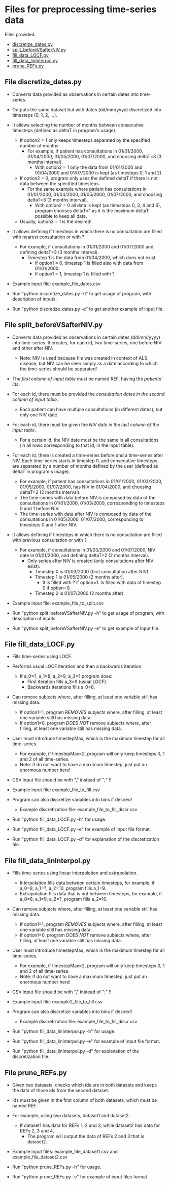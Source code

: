 # Files for preprocessing time-series data

Files provided:
  * [discretize_dates.py](#file-discretize_datespy)
  * [split_beforeVSafterNIV.py](#file-split_beforevsafternivpy)
  * [fill_data_LOCF.py](#file-fill_data_locfpy)
  * [fill_data_linInterpol.py](#file-fill_data_lininterpolpy)
  * [prune_REFs.py](#file-prune_refspy)

## File discretize_dates.py

* Converts data provided as observations in certain dates into time-series.

* Outputs the same dataset but with dates (dd/mm/yyyy) discretized into timesteps (0, 1, 2, ...).

* It allows selecting the number of months between consecutive timesteps (defined as deltaT in program's usage).
  * If option2 = 1 only keeps timesteps separated by the specified number of months
    * For example, if patient has consultations in 01/01/2000, 01/04/2000, 01/05/2000, 01/07/2000, and choosing deltaT=3 (3 months interval).
      * With option2 = 1 only the data from 01/01/2000 and 01/04/2000 and 01/07/2000 is kept (as timesteps 0, 1 and 2).
  * If option2 = 0, program only uses the defined deltaT if there is not data between the specified timesteps.
    * For the same example where patient has consultations in 01/01/2000, 01/04/2000, 01/05/2000, 01/07/2000, and choosing deltaT=3 (3 months interval).
      * With option2 = 0 all data is kept (as timesteps 0, 3, 4 and 6), program chooses deltaT=1 as it is the maximum deltaT possible to keep all data.
  * Usually, option2 = 1 is the desired!

* It allows defining if timesteps in which there is no consultation are filled with nearest consultation or with ?
  * For example, if consultations in 01/01/2000 and 01/07/2000 and defining deltaT=3 (3 months interval).
    * Timestep 1 is the data from 01/04/2000, which does not exist.
      * If option1 = 0, timestep 1 is filled also with data from 01/01/2000.
      * If option1 = 1, timestep 1 is filled with ?

* Example input file: example_file_dates.csv

* Run "python discretize_dates.py -h" to get usage of program, with description of inputs.

* Run "python discretize_dates.py -e" to get another example of input file.

## File split_beforeVSafterNIV.py

* Converts data provided as observations in certain dates (dd/mm/yyyy) into time-series. It creates, for each id, two time-series, one before NIV and other after NIV.
  * Note: NIV is used because file was created in context of ALS disease, but NIV can be seen simply as a date according to which the time-series should be separated!

* The *first column of input table* must be named REF, having the *patients' ids*.

* For each id, there must be provided the *consultation dates in the second column of input table*.
  * Each patient can have multiple consultations (in different dates), but only one NIV date.

* For each id, there must be given the *NIV date in the last column of the input table*.
  * For a certain id, the NIV date must be the same in all consultations (in all rows corresponding to that id, in the input table).

* For each id, there is created a time-series before and a time-series after NIV. Each time-series starts in timestep 0, and consecutive timesteps are separated by a number of months defined by the user (defined as deltaT in program's usage).
  * For example, if patient has consultations in 01/01/2000, 01/03/2000, 01/05/2000, 01/07/2000, has NIV in 01/04/2000, and choosing deltaT=2 (2 months interval).
  * The time-series with data before NIV is composed by data of the consultations in 01/01/2000, 01/03/2000, corresponding to timesteps 0 and 1 before NIV.
  * The time-series with data after NIV is composed by data of the consultations in 01/05/2000, 01/07/2000, corresponding to timesteps 0 and 1 after NIV.

* It allows defining if timesteps in which there is no consultation are filled with previous consultation or with ?
  * For example, if consultations in 01/03/2000 and 01/07/2000, NIV date in 01/01/2000, and defining deltaT=2 (2 months interval).
    * Only series after NIV is created (only consultations after NIV exist).
      * Timestep 0 is 01/03/2000 (first consultation after NIV).
      * Timestep 1 is 01/05/2000 (2 months after).
        * It is filled with ? if option=1. Is filled with data of timestep 0 if option=0.
      * Timestep 2 is 01/07/2000 (2 months after).

* Example input file: example_file_to_split.csv

* Run "python split_beforeVSafterNIV.py -h" to get usage of program, with description of inputs.

* Run "python split_beforeVSafterNIV.py -e" to get example of input file.


## File fill_data_LOCF.py

* Fills time-series using LOCF.

* Performs usual LOCF iteration and then a backwards iteration.
  * If a_0=?, a_1=8, a_2=9, a_3=? program does:
    * First iteration fills a_3=9 (usual LOCF).
    * Backwards iterations fills a_0=8.

* Can remove subjects where, after filling, at least one variable still has missing data.
  * If option1=1, program *REMOVES* subjects where, after filling, at least one variable still has missing data.
  * If option1=0, program *DOES NOT* remove subjects where, after filling, at least one variable still has missing data.

* User must introduce timestepMax, which is the maximum timestep for all time-series.
  * For example, if timestepMax=2, program will only keep timesteps 0, 1 and 2 of all time-series.
  * Note: if do not want to have a maximum timestep, just put an enormous number here!

* CSV input file should be with "," instead of ";" !!

* Example input file: example_file_to_fill.csv

* Program can also discretize variables into bins if desired!
  * Example discretization file: example_file_to_fill_discr.csv

* Run "python fill_data_LOCF.py -h" for usage.

* Run "python fill_data_LOCF.py -e" for example of input file format.

* Run "python fill_data_LOCF.py -d" for explanation of the discretization file.

## File fill_data_linInterpol.py

* Fills time-series using linear interpolation and extrapolation.
    * Interpolation fills data between certain timesteps, for example, if a_0=8, a_1=?, a_2=10, program fills a_1=9.
    * Extrapolation fills data that is not between timesteps, for example, if a_0=8, a_1=9, a_2=?, program fills a_2=10.

* Can remove subjects where, after filling, at least one variable still has missing data.
  * If option1=1, program *REMOVES* subjects where, after filling, at least one variable still has missing data.
  * If option1=0, program *DOES NOT* remove subjects where, after filling, at least one variable still has missing data.

* User must introduce timestepMax, which is the maximum timestep for all time-series.
  * For example, if timestepMax=2, program will only keep timesteps 0, 1 and 2 of all time-series.
  * Note: if do not want to have a maximum timestep, just put an enormous number here!

* CSV input file should be with "," instead of ";" !!

* Example input file: example2_file_to_fill.csv

* Program can also discretize variables into bins if desired!
  * Example discretization file: example_file_to_fill_discr.csv

* Run "python fill_data_linInterpol.py -h" for usage.

* Run "python fill_data_linInterpol.py -e" for example of input file format.

* Run "python fill_data_linInterpol.py -d" for explanation of the discretization file.

## File prune_REFs.py

* Given two datasets, checks which ids are in both datasets and keeps the data of those ids from the second dataset.

* Ids must be given in the first column of both datasets, which must be named REF.

* For example, using two datasets, dataset1 and dataset2.
  * If dataset1 has data for REFs 1, 2 and 3, while dataset2 has data for REFs 2, 3 and 4, 
    * The program will output the data of REFs 2 and 3 that is dataset2.

* Example input files: example_file_dataset1.csv and example_file_dataset2.csv

* Run "python prune_REFs.py -h" for usage.

* Run "python prune_REFs.py -e" for example of input files format.